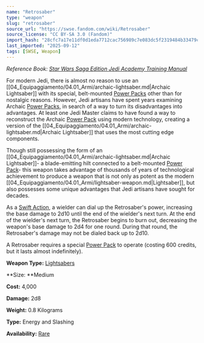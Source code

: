 ```yaml
---
name: "Retrosaber"
type: "weapon"
slug: "retrosaber"
source_url: "https://swse.fandom.com/wiki/Retrosaber"
source_license: "CC BY-SA 3.0 (Fandom)"
import_hash: "28cfc7a17e11df0d1eda7712cac756989c7e083dc5f2319484b33479ca0b0435"
last_imported: "2025-09-12"
tags: [SWSE, Weapon]
---
```

*Reference Book: [Star Wars Saga Edition Jedi Academy Training Manual](https://swse.fandom.com/wiki/Star_Wars_Saga_Edition_Jedi_Academy_Training_Manual)*

For modern Jedi, there is almost no reason to use an [[04_Equipaggiamento/04.01_Armi/archaic-lightsaber.md|Archaic Lightsaber]] with its special, belt-mounted [Power Packs](https://swse.fandom.com/wiki/Power_Packs) other than for nostalgic reasons. However, Jedi artisans have spent years examining Archaic [Power Packs](https://swse.fandom.com/wiki/Power_Packs), in search of a way to turn its disadvantages into advantages. At least one Jedi Master claims to have found a way to reconstruct the Archaic [Power Pack](https://swse.fandom.com/wiki/Power_Pack) using modern technology, creating a version of the [[04_Equipaggiamento/04.01_Armi/archaic-lightsaber.md|Archaic Lightsaber]] that uses the most cutting edge components.

Though still possessing the form of an [[04_Equipaggiamento/04.01_Armi/archaic-lightsaber.md|Archaic Lightsaber]]- a blade-emitting hilt connected to a belt-mounted [Power Pack](https://swse.fandom.com/wiki/Power_Pack)- this weapon takes advantage of thousands of years of technological achievement to produce a weapon that is not only as potent as the modern [[04_Equipaggiamento/04.01_Armi/lightsaber-weapon.md|Lightsaber]], but also possesses some unique advantages that Jedi artisans have sought for decades.

As a [Swift Action](https://swse.fandom.com/wiki/Swift_Action), a wielder can dial up the Retrosaber's power, increasing the base damage to 2d10 until the end of the wielder's next turn. At the end of the wielder's next turn, the Retrosaber begins to burn out, decreasing the weapon's base damage to 2d4 for one round. During that round, the Retrosaber's damage may not be dialed back up to 2d10.

A Retrosaber requires a special [Power Pack](https://swse.fandom.com/wiki/Power_Pack) to operate (costing 600 credits, but it lasts almost indefinitely).

**Weapon Type:** [Lightsabers](https://swse.fandom.com/wiki/Lightsabers)

**Size: **Medium

**Cost:** 4,000

**Damage:** 2d8

**Weight:** 0.8 Kilograms

**Type:** Energy and Slashing

**Availability:** [Rare](https://swse.fandom.com/wiki/Rare)